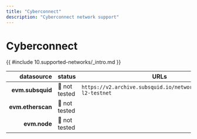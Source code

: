 ```yaml
---
title: "Cyberconnect"
description: "Cyberconnect network support"
---
```


<!-- markdownlint-disable single-h1 heading-increment no-inline-html -->

# Cyberconnect

{{ #include 10.supported-networks/_intro.md }}

|        datasource | status        | URLs                                                             |
| -----------------:|:------------- | ---------------------------------------------------------------- |
|  **evm.subsquid** | 🤔 not tested | `https://v2.archive.subsquid.io/network/cyberconnect-l2-testnet` |
| **evm.etherscan** | 🤔 not tested |                                                                  |
|      **evm.node** | 🤔 not tested |                                                                  |
